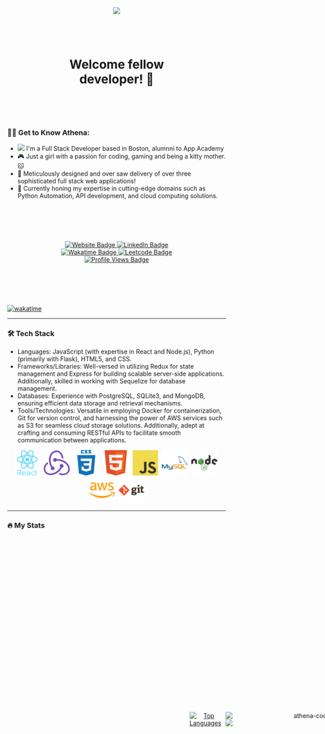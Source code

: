 <div align="center" style="margin: 1in">
  <img src="https://media.giphy.com/media/v1.Y2lkPTc5MGI3NjExbG8zdXh6ejkwZnJ2amtpOGMxaG12ejlha2tsdXpzd2hwMGViN2xpaSZlcD12MV9pbnRlcm5hbF9naWZfYnlfaWQmY3Q9cw/paTz7UZbPfTZFRYnnB/giphy.gif" width="200"/>
</div>

<h1 align="center" style="margin:1in">
  Welcome fellow developer! 👾
</h1>





### :woman_technologist: Get to Know Athena: 
-  <img src="https://media.giphy.com/media/WUlplcMpOCEmTGBtBW/giphy.gif" width="30"> I'm a Full Stack Developer based in Boston, alumnni to App Academy
- 🎮 Just a girl with a passion for coding, gaming and being a kitty mother. 🐱 
- :telescope: Meticulously designed and over saw delivery of over three sophisticated full stack web applications!
- :seedling: Currently honing my expertise in cutting-edge domains such as Python Automation, API development, and cloud computing solutions.

<div align="center" style="margin: 1in">



   <a href="https://athena-codes.github.io/portfolio/">
    <img src="https://img.shields.io/badge/Portfolio-255E63?style=for-the-badge&logo=About.me&logoColor=white" alt="Website Badge"/>
  </a>
  <a href="https://www.linkedin.com/in/athena-chiarello-aa9774244/">
    <img src="https://img.shields.io/badge/LinkedIn-blue?style=for-the-badge&logo=linkedin&logoColor=white" alt="LinkedIn Badge"/>
  </a>
    <a href="https://wakatime.com/@athena_codes">
    <img src="https://img.shields.io/badge/WakaTime-000000?style=for-the-badge&logo=WakaTime&logoColor=white" alt="Wakatime Badge"/>
  </a>
   <a href="https://leetcode.com/athenarose964/">
    <img src="https://img.shields.io/badge/-LeetCode-FFA116?style=for-the-badge&logo=LeetCode&logoColor=black" alt="Leetcode Badge"/>
  </a>
  <a href="https://github.com/athena-codes/">
    <img src="https://komarev.com/ghpvc/?username=athena-codes&color=blueviolet&style=for-the-badge" alt="Profile Views Badge"/>
  </a>
</div>

[![wakatime](https://wakatime.com/badge/user/018e7cc7-d5c4-4bd8-9847-ebfb005ae772.svg)](https://wakatime.com/@018e7cc7-d5c4-4bd8-9847-ebfb005ae772)

---

### 🛠️ Tech Stack

- Languages: JavaScript (with expertise in React and Node.js), Python (primarily with Flask), HTML5, and CSS.
- Frameworks/Libraries: Well-versed in utilizing Redux for state management and Express for building scalable server-side applications. Additionally, skilled in working with Sequelize for database management.
- Databases: Experience with PostgreSQL, SQLite3, and MongoDB, ensuring efficient data storage and retrieval mechanisms.
- Tools/Technologies: Versatile in employing Docker for containerization, Git for version control, and harnessing the power of AWS services such as S3 for seamless cloud storage solutions. Additionally, adept at crafting and consuming RESTful APIs to facilitate smooth communication between applications.

<div align="center">
  <img src="https://github.com/devicons/devicon/blob/master/icons/react/react-original-wordmark.svg" title="React" alt="React" width="60" height="60"/>&nbsp;
  <img src="https://github.com/devicons/devicon/blob/master/icons/redux/redux-original.svg" title="Redux" alt="Redux " width="60" height="60"/>&nbsp;
  <img src="https://github.com/devicons/devicon/blob/master/icons/css3/css3-plain-wordmark.svg"  title="CSS3" alt="CSS" width="60" height="60"/>&nbsp;
  <img src="https://github.com/devicons/devicon/blob/master/icons/html5/html5-original.svg" title="HTML5" alt="HTML" width="60" height="60"/>&nbsp;
  <img src="https://github.com/devicons/devicon/blob/master/icons/javascript/javascript-original.svg" title="JavaScript" alt="JavaScript" width="60" height="60"/>&nbsp;
  <img src="https://github.com/devicons/devicon/blob/master/icons/mysql/mysql-original-wordmark.svg" title="MySQL"  alt="MySQL" width="60" height="60"/>&nbsp;
  <img src="https://github.com/devicons/devicon/blob/master/icons/nodejs/nodejs-original-wordmark.svg" title="NodeJS" alt="NodeJS" width="60" height="60"/>&nbsp;
  <img src="https://github.com/devicons/devicon/blob/master/icons/amazonwebservices/amazonwebservices-plain-wordmark.svg" title="AWS" alt="AWS" width="60" height="60"/>&nbsp;
  <img src="https://github.com/devicons/devicon/blob/master/icons/git/git-original-wordmark.svg" title="Git" alt="Git" width="60" height="60"/>
</div>

---

### :fire: My Stats
<div align="center" style="display: flex; justify-content: space-between; align-items: center; margin: 10vh; padding: 20px;">
  
  <a href="https://github-readme-stats.vercel.app/api/top-langs/?username=athena-codes&layout=compact&theme=vision-friendly-dark" style="margin-right: 10px;">
    <img src="https://github-readme-stats.vercel.app/api/top-langs/?username=athena-codes&layout=compact&theme=vision-friendly-dark" alt="Top Languages" />
  </a>
 <div align=center>
    <a href="https://github.com/denvercoder1/github-readme-streak-stats" title="Go to Source">
      <img align="left" width=390 src="https://streak-stats.demolab.com/?user=athena-codes&theme=vision-friendly-dark&border=61dafb&hide_border=true" alt="athena-codes" />
    </a>
    <a href="https://github.com/athena-codes/github-readme-stats" title="Go to Source">
      <img align="right" width=390 src="https://github-readme-stats.vercel.app/api?username=athena-codes&show_icons=true&theme=vision-friendly-dark&border_color=61dafb&hide_border=true" />
    </a>
  </div>
</div>
